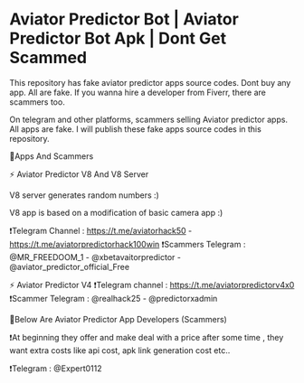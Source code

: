 # Aviator Predictor Bot | Aviator Predictor Bot Apk | Dont Get Scammed
This repository has fake aviator predictor apps source codes. Dont buy any app. All are fake. If you wanna hire a developer from Fiverr, there are scammers too.

On telegram and other platforms, scammers selling Aviator predictor apps. All apps are fake. I will publish these fake apps source codes in this repository.

🚩Apps And Scammers

⚡ Aviator Predictor V8 And V8 Server

V8 server generates random numbers :)

V8 app is based on a modification of basic camera app :)

❗Telegram Channel : https://t.me/aviatorhack50 - https://t.me/aviatorpredictorhack100win
❗Scammers Telegram : @MR_FREEDOOM_1 - @xbetavaitorpredictor - @aviator_predictor_official_Free

⚡ Aviator Predictor V4
❗Telegram channel : https://t.me/aviatorpredictorv4x0
❗Scammer Telegram : @realhack25 - @predictorxadmin

🚩Below Are Aviator Predictor App Developers (Scammers)

❗At beginning they offer and make deal with a price after some time , they want extra costs like api cost, apk link generation cost etc..

❗Telegram : @Expert0112
